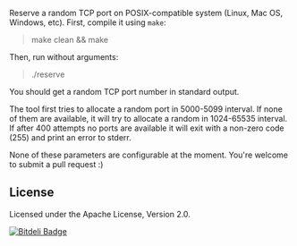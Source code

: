 Reserve a random TCP port on POSIX-compatible system (Linux, Mac OS, Windows, etc). First, compile
it using `make`:

> make clean && make

Then, run without arguments:

> ./reserve

You should get a random TCP port number in standard output.

The tool first tries to allocate a random port in 5000-5099 interval. If
none of them are available, it will try to allocate a random in 1024-65535
interval. If after 400 attempts no ports are available it will exit
with a non-zero code (255) and print an error to stderr.

None of these parameters are configurable at the moment. You're welcome
to submit a pull request :)

## License

Licensed under the Apache License, Version 2.0.


[![Bitdeli Badge](https://d2weczhvl823v0.cloudfront.net/yegor256/random-tcp-port/trend.png)](https://bitdeli.com/free "Bitdeli Badge")

